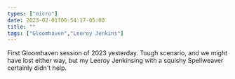 ```yaml
---
types: ["micro"]
date: 2023-02-01T06:54:17-05:00
title: ""
tags: ["Gloomhaven","Leeroy Jenkins"]
---
```

First Gloomhaven session of 2023 yesterday. Tough scenario, and we might have lost either way, but my Leeroy Jenkinsing with a squishy Spellweaver certainly didn't help.
